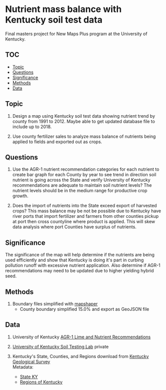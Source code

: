 # Nutrient mass balance with Kentucky soil test data
Final masters project for New Maps Plus program at the University of Kentucky.

## TOC
- [Topic](#topic)
- [Questions](#questions)
- [Significance](#significance)
- [Methods](#Methods)
- [Data](#data)

## Topic
1. Design a map using Kentucky soil test data showing nutrient trend by county from 1991 to 2012. Maybe able to get updated database file to include up to 2018.

2. Use county fertilizer sales to analyze mass balance of nutrients being applied to fields and exported out as crops.

## Questions
1. Use the AGR-1 nutrient recommendation categories for each nutrient to create bar graph for each County by year to see trend in direction soil nutrient is going across the State and verify University of Kentucky recommendations are adequate to maintain soil nutrient levels?
    The nutrient levels should be in the medium range for productive crop growth.

2. Does the import of nutrients into the State exceed export of harvested crops?
    This mass balance may be not be possible due to Kentucky have river ports that import fertilizer and farmers from other counties pickup at port then cross countyline where product is applied. This will skew data analysis where port Counties have surplus of nutrients.

## Significance
The significance of the map will help determine if the nutrients are being used efficiently and show that Kentucky is doing it's part in curbing pollution runoff with excessive nutrient application. Also determine if AGR-1 recommendations may need to be updated due to higher yielding hybrid seed.

## Methods
1. Boundary files simplified with [mapshaper](https://mapshaper.org/)
    * County boundary simplified 15.0% and export as GeoJSON file

## Data
1. University of Kentucky [AGR-1 Lime and Nutrient Recommendations](http://www2.ca.uky.edu/agcomm/pubs/agr/agr1/agr1.pdf)

2. [University of Kentucky Soil Testing Lab](http://www.rs.uky.edu/soil/) private

3. Kentucky's State, Counties, and Regions download from [Kentucky Geological Survey](https://www.uky.edu/KGS/gis/bounds.htm)<br />
    Metadata:
    *  [State KY](https://www.uky.edu/KGS/gis/ky.htm)
    *  [Regions of Kentucky](https://www.uky.edu/KGS/gis/regions.htm)
